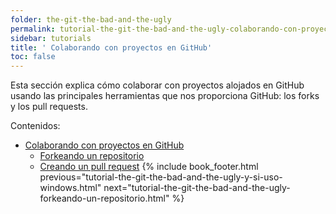 ```yaml
---
folder: the-git-the-bad-and-the-ugly
permalink: tutorial-the-git-the-bad-and-the-ugly-colaborando-con-proyectos-en-github.html
sidebar: tutorials
title: ' Colaborando con proyectos en GitHub'
toc: false
---
```



Esta sección explica cómo colaborar con proyectos alojados en GitHub usando las principales herramientas que nos proporciona GitHub: los forks y los pull requests.

Contenidos:
* [Colaborando con proyectos en GitHub](tutorial-the-git-the-bad-and-the-ugly-colaborando-con-proyectos-en-github.html)
  * [Forkeando un repositorio](tutorial-the-git-the-bad-and-the-ugly-colaborando-con-proyectos-en-github/forkeando-un-repositorio.html)
  * [Creando un pull request](tutorial-the-git-the-bad-and-the-ugly-colaborando-con-proyectos-en-github/creando-un-pull-request.html)
{% include book_footer.html previous="tutorial-the-git-the-bad-and-the-ugly-y-si-uso-windows.html" next="tutorial-the-git-the-bad-and-the-ugly-forkeando-un-repositorio.html" %}